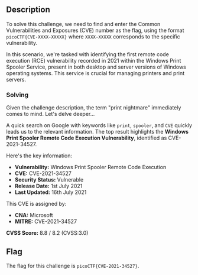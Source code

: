 ## Description

To solve this challenge, we need to find and enter the Common Vulnerabilities and Exposures (CVE) number as the flag, using the format `picoCTF{CVE-XXXX-XXXXX}` where `XXXX-XXXXX` corresponds to the specific vulnerability.

In this scenario, we're tasked with identifying the first remote code execution (RCE) vulnerability recorded in 2021 within the Windows Print Spooler Service, present in both desktop and server versions of Windows operating systems. This service is crucial for managing printers and print servers.

### Solving

Given the challenge description, the term "print nightmare" immediately comes to mind. Let's delve deeper...

A quick search on Google with keywords like `print`, `spooler`, and `CVE` quickly leads us to the relevant information. The top result highlights the **Windows Print Spooler Remote Code Execution Vulnerability**, identified as CVE-2021-34527.

Here's the key information:

- **Vulnerability:** Windows Print Spooler Remote Code Execution
- **CVE:** CVE-2021-34527
- **Security Status:** Vulnerable
- **Release Date:** 1st July 2021
- **Last Updated:** 16th July 2021

This CVE is assigned by:
- **CNA:** Microsoft
- **MITRE:** CVE-2021-34527

**CVSS Score:** 8.8 / 8.2 (CVSS:3.0)

## Flag

The flag for this challenge is `picoCTF{CVE-2021-34527}`.
